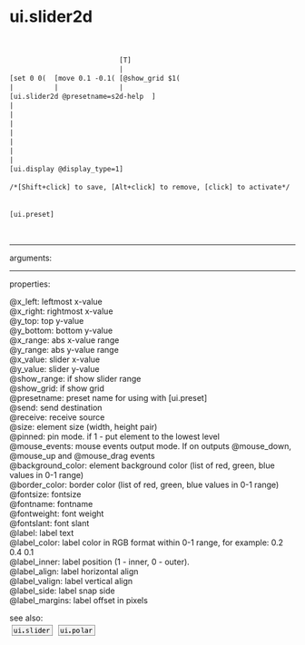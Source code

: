 # ui.slider2d

```


                           [T]
                           |
[set 0 0(  [move 0.1 -0.1( [@show_grid $1(
|          |               |
[ui.slider2d @presetname=s2d-help  ]
|
|
|
|
|
|
|
[ui.display @display_type=1]

/*[Shift+click] to save, [Alt+click] to remove, [click] to activate*/


[ui.preset]

            
```
---
arguments:


---
properties:

@x_left: leftmost x-value<br>
@x_right: rightmost x-value<br>
@y_top: top y-value<br>
@y_bottom: bottom y-value<br>
@x_range: abs x-value range<br>
@y_range: abs y-value range<br>
@x_value: slider x-value<br>
@y_value: slider y-value<br>
@show_range: if show slider
            range<br>
@show_grid: if show grid<br>
@presetname: preset name for using with
            [ui.preset]<br>
@send: send destination<br>
@receive: receive source<br>
@size: element size (width, height
            pair)<br>
@pinned: pin mode. if 1 - put element
            to the lowest level<br>
@mouse_events: mouse events output
            mode. If on outputs @mouse_down, @mouse_up and @mouse_drag events<br>
@background_color: element
            background color (list of red, green, blue values in 0-1 range)<br>
@border_color: border color (list
            of red, green, blue values in 0-1 range)<br>
@fontsize: 
            fontsize<br>
@fontname: fontname<br>
@fontweight: font
            weight<br>
@fontslant: font
            slant<br>
@label: label text<br>
@label_color: label color in RGB format
            within 0-1 range, for example: 0.2 0.4 0.1<br>
@label_inner: label position (1 -
            inner, 0 - outer).<br>
@label_align: 
            label horizontal align<br>
@label_valign: 
            label vertical align<br>
@label_side: 
            label snap side<br>
@label_margins: label offset in
            pixels<br>

see also:<br>
![ui.slider](img/object_ui.slider.png)
![ui.polar](img/object_ui.polar.png)
